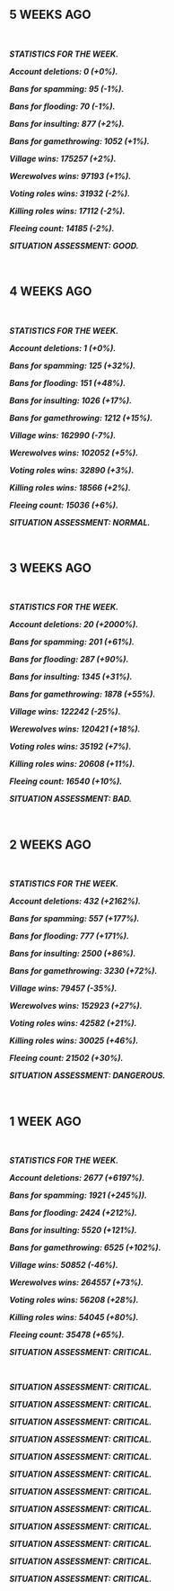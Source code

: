## 5 WEEKS AGO

<br>

***STATISTICS FOR THE WEEK.***

***Account deletions: 0 (+0%).***

***Bans for spamming: 95 (-1%).***

***Bans for flooding: 70 (-1%).***

***Bans for insulting: 877 (+2%).***

***Bans for gamethrowing: 1052 (+1%).***

***Village wins: 175257 (+2%).***

***Werewolves wins: 97193 (+1%).***

***Voting roles wins: 31932 (-2%).***

***Killing roles wins: 17112 (-2%).***

***Fleeing count: 14185 (-2%).***

***SITUATION ASSESSMENT: GOOD.***

<br>

## 4 WEEKS AGO

<br>

***STATISTICS FOR THE WEEK.***

***Account deletions: 1 (+0%).***

***Bans for spamming: 125 (+32%).***

***Bans for flooding: 151 (+48%).***

***Bans for insulting: 1026 (+17%).***

***Bans for gamethrowing: 1212 (+15%).***

***Village wins: 162990 (-7%).***

***Werewolves wins: 102052 (+5%).***

***Voting roles wins: 32890 (+3%).***

***Killing roles wins: 18566 (+2%).***

***Fleeing count: 15036 (+6%).***

***SITUATION ASSESSMENT: NORMAL.***

<br>

## 3 WEEKS AGO

<br>

***STATISTICS FOR THE WEEK.***

***Account deletions: 20 (+2000%).***

***Bans for spamming: 201 (+61%).***

***Bans for flooding: 287 (+90%).***

***Bans for insulting: 1345 (+31%).***

***Bans for gamethrowing: 1878 (+55%).***

***Village wins: 122242 (-25%).***

***Werewolves wins: 120421 (+18%).***

***Voting roles wins: 35192 (+7%).***

***Killing roles wins: 20608 (+11%).***

***Fleeing count: 16540 (+10%).***

***SITUATION ASSESSMENT: BAD.***

<br>

## 2 WEEKS AGO

<br>

***STATISTICS FOR THE WEEK.***

***Account deletions: 432 (+2162%).***

***Bans for spamming: 557 (+177%).***

***Bans for flooding: 777 (+171%).***

***Bans for insulting: 2500 (+86%).***

***Bans for gamethrowing: 3230 (+72%).***

***Village wins: 79457 (-35%).***

***Werewolves wins: 152923 (+27%).***

***Voting roles wins: 42582 (+21%).***

***Killing roles wins: 30025 (+46%).***

***Fleeing count: 21502 (+30%).***

***SITUATION ASSESSMENT: DANGEROUS.***


<br>

## 1 WEEK AGO

<br>

***STATISTICS FOR THE WEEK.***

***Account deletions: 2677 (+6197%).***

***Bans for spamming: 1921 (+245%)).***

***Bans for flooding: 2424 (+212%).***

***Bans for insulting: 5520 (+121%).***

***Bans for gamethrowing: 6525 (+102%).***

***Village wins: 50852 (-46%).***

***Werewolves wins: 264557 (+73%).***

***Voting roles wins: 56208 (+28%).***

***Killing roles wins: 54045 (+80%).***

***Fleeing count: 35478 (+65%).***

***SITUATION ASSESSMENT: CRITICAL.***

<br>

***SITUATION ASSESSMENT: CRITICAL.***

***SITUATION ASSESSMENT: CRITICAL.***

***SITUATION ASSESSMENT: CRITICAL.***

***SITUATION ASSESSMENT: CRITICAL.***

***SITUATION ASSESSMENT: CRITICAL.***

***SITUATION ASSESSMENT: CRITICAL.***

***SITUATION ASSESSMENT: CRITICAL.***

***SITUATION ASSESSMENT: CRITICAL.***

***SITUATION ASSESSMENT: CRITICAL.***

***SITUATION ASSESSMENT: CRITICAL.***

***SITUATION ASSESSMENT: CRITICAL.***

***SITUATION ASSESSMENT: CRITICAL.***